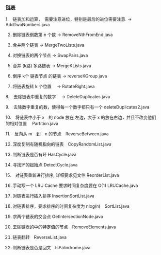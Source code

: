### 链表

1.　链表加和运算，　需要注意进位，特别是最后的进位需要注意.  -> AddTwoNumbers.java

2. 删除链表倒数第 n 个数  ->  RemoveNthFromEnd.java 

3. 合并两个链表  ->  MergeTwoLists.java 

4. 对换链表的两个节点  -> SwapPairs.java 

5. 合并 (k路) 多路链表  -> MergeKLists.java

6. 倒序 k个 链表节点 的链表  -> reverseKGroup.java 

7. 将链表旋转 k 个位置　 ->  RotateRight.java

8.　去除链表中重复的数字　 ->  DeleteDuplicates.java

9.　去除数字重复的数，使得每一个数字都只有一个 deleteDuplicates2.java

10.　将链表中小于 x　的 node 放在 左边，大于 x 的放在右边，并且不改变他们的相对位置　 Partition.java

11.　反向从 m　到　n 的节点　ReverseBetween.java

12. 深度复制有随机指向的链表　CopyRandomList.java

13. 判断链表是否有环 HasCycle.java

14. 寻找环的起始点 DetectCycle.java

15.　对链表重新进行排序, 详细要求见文件 ReorderList.java

16. 手动写一个 LRU Cache 要求时间复杂度要在 O(1) LRUCache.java　

17. 对链表进行插入排序 InsertionSortList.java

18. 对链表排序，要求排序的时间复杂度为 nlog(n)　SortList.java 

19. 求两个链表的交会点 GetIntersectionNode.java

20. 去除链表的中的特定值的节点　RemoveElements.java

21. 链表翻转　ReverseList.java 

22. 判断链表是否是回文　IsPalindrome.java

